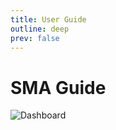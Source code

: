 ```yaml
---
title: User Guide
outline: deep
prev: false
---
```


# SMA Guide

![Dashboard](/screenshots/dashboard.png)
